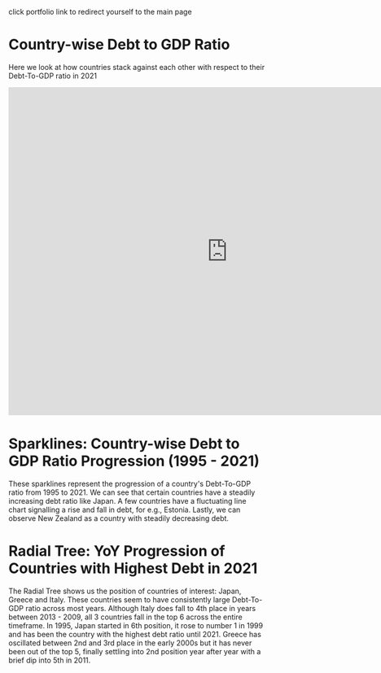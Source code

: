 click portfolio link to redirect yourself to the main page
# Country-wise Debt to GDP Ratio
Here we look at how countries stack against each other with respect to their Debt-To-GDP ratio in 2021

<iframe src="https://data.oecd.org/chart/6SmL" width="860" height="645" style="border: 0" mozallowfullscreen="true" webkitallowfullscreen="true" allowfullscreen="true"><a href="https://data.oecd.org/chart/6SmL" target="_blank">OECD Chart: General government debt, Total, % of GDP, Annual, 2021</a></iframe>

# Sparklines: Country-wise Debt to GDP Ratio Progression (1995 - 2021)
These sparklines represent the progression of a country's Debt-To-GDP ratio from 1995 to 2021. We can see that certain countries have a steadily increasing debt ratio like Japan. A few countries have a fluctuating line chart signalling a rise and fall in debt, for e.g., Estonia. Lastly, we can observe New Zealand as a country with steadily decreasing debt.

<div class="flourish-embed flourish-chart" data-src="visualisation/11735564"><script src="https://public.flourish.studio/resources/embed.js"></script></div>

# Radial Tree: YoY Progression of Countries with Highest Debt in 2021
The Radial Tree shows us the position of countries of interest: Japan, Greece and Italy. These countries seem to have consistently large Debt-To-GDP ratio across most years. Although Italy does fall to 4th place in years between 2013 - 2009, all 3 countries fall in the top 6 across the entire timeframe. In 1995, Japan started in 6th position, it rose to number 1 in 1999 and has been the country with the highest debt ratio until 2021. Greece has oscillated between 2nd and 3rd place in the early 2000s but it has never been out of the top 5, finally settling into 2nd position year after year with a brief dip into 5th in 2011.

<div class="flourish-embed flourish-hierarchy" data-src="visualisation/11735955"><script src="https://public.flourish.studio/resources/embed.js"></script></div>

